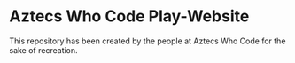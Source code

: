 # Aztecs Who Code Play-Website
This repository has been created by the people at Aztecs Who Code for the sake of recreation.
